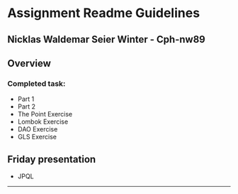 # Assignment Readme Guidelines
## Nicklas Waldemar Seier Winter - Cph-nw89

## Overview


### Completed task:

- Part 1
- Part 2
- The Point Exercise
- Lombok Exercise
- DAO Exercise
- GLS Exercise

## Friday presentation
- JPQL

----